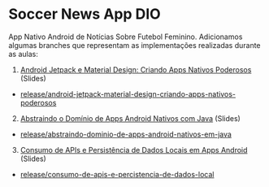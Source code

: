 # Soccer News App DIO
App Nativo Android de Notícias Sobre Futebol Feminino. Adicionamos algumas branches que representam as implementações realizadas durante as aulas:


1. [Android Jetpack e Material Design: Criando Apps Nativos Poderosos](https://docs.google.com/presentation/d/1ECgeecAT5A1Mh0Mh-mbs4R2_wb4AHJLE/edit#slide=id.p2) (Slides)
- [release/android-jetpack-material-design-criando-apps-nativos-poderosos](https://github.com/TalesLoran/Soccer-News-DIO/tree/release/android-jetpack-material-design-criando-apps-nativos-poderosos)

2. [Abstraindo o Domínio de Apps Android Nativos com Java](https://docs.google.com/presentation/d/1-SY1Ryx0GvPAmmiUA1w0ewCtCiJxBwQg/edit#slide=id.p2) (Slides)
- [release/abstraindo-dominio-de-apps-android-nativos-em-java](https://github.com/TalesLoran/Soccer-News-DIO/tree/release/abstraindo-dominio-de-apps-android-nativos-em-java)

3. [Consumo de APIs e Persistência de Dados Locais em Apps Android](https://docs.google.com/presentation/d/1FrsBIZ5v7scAZwzUfmQK7wPLl-NRU-LA/edit#slide=id.p2) (Slides)
- [release/consumo-de-apis-e-percistencia-de-dados-local](https://github.com/TalesLoran/Soccer-News-DIO/tree/release/consumo-de-apis-e-percistencia-de-dados-local)
